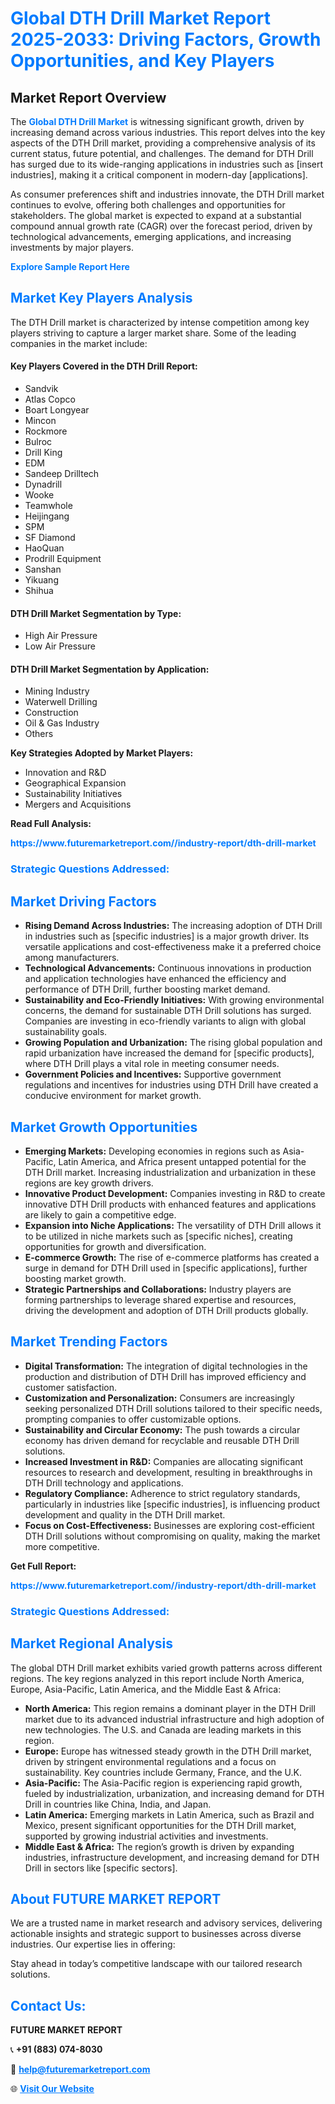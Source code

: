 <h1 style="color: #007BFF;">Global DTH Drill Market Report 2025-2033: Driving Factors, Growth Opportunities, and Key Players</h1>

<section id="overview">
<h2>Market Report Overview</h2>
<p>The <a href="https://www.futuremarketreport.com//industry-report/dth-drill-market" style="color: #007BFF; text-decoration: none;"><strong>Global DTH Drill Market</strong></a> is witnessing significant growth, driven by increasing demand across various industries. This report delves into the key aspects of the DTH Drill market, providing a comprehensive analysis of its current status, future potential, and challenges. The demand for DTH Drill has surged due to its wide-ranging applications in industries such as [insert industries], making it a critical component in modern-day [applications].</p>
<p>As consumer preferences shift and industries innovate, the DTH Drill market continues to evolve, offering both challenges and opportunities for stakeholders. The global market is expected to expand at a substantial compound annual growth rate (CAGR) over the forecast period, driven by technological advancements, emerging applications, and increasing investments by major players.</p>
</section>

<section id="overview">
<p><a href="https://www.futuremarketreport.com//request-sample/reportId=61210" style="color: #007BFF; text-decoration: none;"><strong>Explore Sample Report Here</strong></a></p>
</section>

<section id="key-players">
<h2 style="color: #007BFF;">Market Key Players Analysis</h2>
<p>The DTH Drill market is characterized by intense competition among key players striving to capture a larger market share. Some of the leading companies in the market include:</p>
<h4>Key Players Covered in the DTH Drill Report:</h4>
<ul><li>Sandvik</li><li>Atlas Copco</li><li>Boart Longyear</li><li>Mincon</li><li>Rockmore</li><li>Bulroc</li><li>Drill King</li><li>EDM</li><li>Sandeep Drilltech</li><li>Dynadrill</li><li>Wooke</li><li>Teamwhole</li><li>Heijingang</li><li>SPM</li><li>SF Diamond</li><li>HaoQuan</li><li>Prodrill Equipment</li><li>Sanshan</li><li>Yikuang</li><li>Shihua</li></ul>
<h4>DTH Drill Market Segmentation by Type:</h4>
<ul><li>High Air Pressure</li><li>Low Air Pressure</li></ul>

<h4>DTH Drill Market Segmentation by Application:</h4>
<ul><li>Mining Industry</li><li>Waterwell Drilling</li><li>Construction</li><li>Oil &amp; Gas Industry</li><li>Others</li></ul>
<p><strong>Key Strategies Adopted by Market Players:</strong></p>
<ul>
<li>Innovation and R&D</li>
<li>Geographical Expansion</li>
<li>Sustainability Initiatives</li>
<li>Mergers and Acquisitions</li>
</ul>
</section>

<section>
<p><strong>Read Full Analysis: </strong></p><a href="https://www.futuremarketreport.com//industry-report/dth-drill-market" style="color: #007BFF; text-decoration: none;"><strong>https://www.futuremarketreport.com//industry-report/dth-drill-market</strong></a>
<h3 style="color: #007BFF;">Strategic Questions Addressed:</h3>
</section>

<section id="driving-factors">
<h2 style="color: #007BFF;">Market Driving Factors</h2>
<ul>
<li><strong>Rising Demand Across Industries:</strong> The increasing adoption of DTH Drill in industries such as [specific industries] is a major growth driver. Its versatile applications and cost-effectiveness make it a preferred choice among manufacturers.</li>
<li><strong>Technological Advancements:</strong> Continuous innovations in production and application technologies have enhanced the efficiency and performance of DTH Drill, further boosting market demand.</li>
<li><strong>Sustainability and Eco-Friendly Initiatives:</strong> With growing environmental concerns, the demand for sustainable DTH Drill solutions has surged. Companies are investing in eco-friendly variants to align with global sustainability goals.</li>
<li><strong>Growing Population and Urbanization:</strong> The rising global population and rapid urbanization have increased the demand for [specific products], where DTH Drill plays a vital role in meeting consumer needs.</li>
<li><strong>Government Policies and Incentives:</strong> Supportive government regulations and incentives for industries using DTH Drill have created a conducive environment for market growth.</li>
</ul>
</section>

<section id="growth-opportunities">
<h2 style="color: #007BFF;">Market Growth Opportunities</h2>
<ul>
<li><strong>Emerging Markets:</strong> Developing economies in regions such as Asia-Pacific, Latin America, and Africa present untapped potential for the DTH Drill market. Increasing industrialization and urbanization in these regions are key growth drivers.</li>
<li><strong>Innovative Product Development:</strong> Companies investing in R&D to create innovative DTH Drill products with enhanced features and applications are likely to gain a competitive edge.</li>
<li><strong>Expansion into Niche Applications:</strong> The versatility of DTH Drill allows it to be utilized in niche markets such as [specific niches], creating opportunities for growth and diversification.</li>
<li><strong>E-commerce Growth:</strong> The rise of e-commerce platforms has created a surge in demand for DTH Drill used in [specific applications], further boosting market growth.</li>
<li><strong>Strategic Partnerships and Collaborations:</strong> Industry players are forming partnerships to leverage shared expertise and resources, driving the development and adoption of DTH Drill products globally.</li>
</ul>
</section>

<section id="trending-factors">
<h2 style="color: #007BFF;">Market Trending Factors</h2>
<ul>
<li><strong>Digital Transformation:</strong> The integration of digital technologies in the production and distribution of DTH Drill has improved efficiency and customer satisfaction.</li>
<li><strong>Customization and Personalization:</strong> Consumers are increasingly seeking personalized DTH Drill solutions tailored to their specific needs, prompting companies to offer customizable options.</li>
<li><strong>Sustainability and Circular Economy:</strong> The push towards a circular economy has driven demand for recyclable and reusable DTH Drill solutions.</li>
<li><strong>Increased Investment in R&D:</strong> Companies are allocating significant resources to research and development, resulting in breakthroughs in DTH Drill technology and applications.</li>
<li><strong>Regulatory Compliance:</strong> Adherence to strict regulatory standards, particularly in industries like [specific industries], is influencing product development and quality in the DTH Drill market.</li>
<li><strong>Focus on Cost-Effectiveness:</strong> Businesses are exploring cost-efficient DTH Drill solutions without compromising on quality, making the market more competitive.</li>
</ul>
</section>

<section>
<p><strong>Get Full Report: </strong></p><a href="https://www.futuremarketreport.com//industry-report/dth-drill-market" style="color: #007BFF; text-decoration: none;"><strong>https://www.futuremarketreport.com//industry-report/dth-drill-market</strong></a>
<h3 style="color: #007BFF;">Strategic Questions Addressed:</h3>
</section>


<section id="regional-analysis">
<h2 style="color: #007BFF;">Market Regional Analysis</h2>
<p>The global DTH Drill market exhibits varied growth patterns across different regions. The key regions analyzed in this report include North America, Europe, Asia-Pacific, Latin America, and the Middle East & Africa:</p>
<ul>
<li><strong>North America:</strong> This region remains a dominant player in the DTH Drill market due to its advanced industrial infrastructure and high adoption of new technologies. The U.S. and Canada are leading markets in this region.</li>
<li><strong>Europe:</strong> Europe has witnessed steady growth in the DTH Drill market, driven by stringent environmental regulations and a focus on sustainability. Key countries include Germany, France, and the U.K.</li>
<li><strong>Asia-Pacific:</strong> The Asia-Pacific region is experiencing rapid growth, fueled by industrialization, urbanization, and increasing demand for DTH Drill in countries like China, India, and Japan.</li>
<li><strong>Latin America:</strong> Emerging markets in Latin America, such as Brazil and Mexico, present significant opportunities for the DTH Drill market, supported by growing industrial activities and investments.</li>
<li><strong>Middle East & Africa:</strong> The region’s growth is driven by expanding industries, infrastructure development, and increasing demand for DTH Drill in sectors like [specific sectors].</li>
</ul>
</section>

<footer>
<h2 style="color: #007BFF;">About FUTURE MARKET REPORT</h2>
<p>We are a trusted name in market research and advisory services, delivering actionable insights and strategic support to businesses across diverse industries. Our expertise lies in offering:</p>

<p>Stay ahead in today’s competitive landscape with our tailored research solutions.</p>

<h2 style="color: #007BFF;">Contact Us:</h2>
<p><strong>FUTURE MARKET REPORT</strong></p>
<p>📞 <strong>+91 (883) 074-8030</strong></p>
<p>📧 <strong><a href="mailto:help@futuremarketreport.com" style="color: #007BFF;">help@futuremarketreport.com</a></strong></p>
<p>🌐 <strong><a href="https://www.futuremarketreport.com/" style="color: #007BFF;">Visit Our Website</a></strong></p>
</footer>